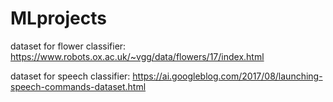 # MLprojects

dataset for flower classifier:
https://www.robots.ox.ac.uk/~vgg/data/flowers/17/index.html

dataset for speech classifier:
https://ai.googleblog.com/2017/08/launching-speech-commands-dataset.html
